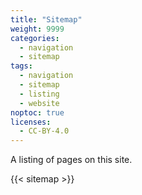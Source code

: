 ```yaml
---
title: "Sitemap"
weight: 9999
categories:
  - navigation
  - sitemap
tags:
  - navigation
  - sitemap
  - listing
  - website
noptoc: true
licenses:
  - CC-BY-4.0
---
```


A listing of pages on this site.

<!--more-->

{{< sitemap >}}

